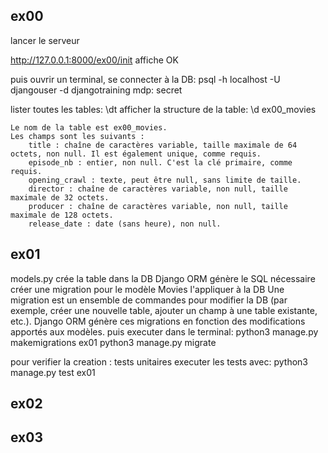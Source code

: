 ## ex00

lancer le serveur


http://127.0.0.1:8000/ex00/init
affiche OK

puis ouvrir un terminal, se connecter à la DB:
psql -h localhost -U djangouser -d djangotraining
mdp: secret

lister toutes les tables:
\dt
afficher la structure de la table:
\d ex00_movies

    Le nom de la table est ex00_movies.
    Les champs sont les suivants :
        title : chaîne de caractères variable, taille maximale de 64 octets, non null. Il est également unique, comme requis.
        episode_nb : entier, non null. C'est la clé primaire, comme requis.
        opening_crawl : texte, peut être null, sans limite de taille.
        director : chaîne de caractères variable, non null, taille maximale de 32 octets.
        producer : chaîne de caractères variable, non null, taille maximale de 128 octets.
        release_date : date (sans heure), non null.


## ex01
models.py crée la table dans la DB
Django ORM génère le SQL nécessaire
créer une migration pour le modèle Movies l'appliquer à la DB 
Une migration est un ensemble de commandes pour modifier la DB (par exemple, créer une nouvelle table, ajouter un champ à une table existante, etc.). Django ORM génère ces migrations en fonction des modifications apportés aux modèles.
puis executer dans le terminal:
    python3 manage.py makemigrations ex01
    python3 manage.py migrate

pour verifier la creation : tests unitaires
executer les tests avec:
    python3 manage.py test ex01

## ex02


## ex03
